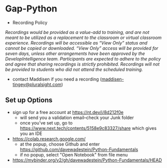 # Gap-Python

* Recording Policy

_Recordings would be provided as a value-add to training, and are not meant to be utilized as a replacement to the classroom or virtual classroom experience. Recordings will be accessible as “View Only” status and cannot be copied or downloaded. “View Only” access will be provided for seven days, unless other arrangements have been approved by the DevelopIntelligence team. Participants are expected to adhere to the policy and agree that sharing recordings is strictly prohibited. Recordings will not be provided to students who did not attend the scheduled training._

* contact Maddisen if you need a recording (maddisen-tingey@pluralsight.com)


## Set up Options
* sign up for a free account at https://nt.dev/j/8d212f0e
  * will send you a validation email–check your Junk folder
  * once you've set up, go to https://www.next.tech/contents/5158e9c83327/share which gives you an IDE
* https://colab.research.google.com/
  * at the popup, choose Github and enter https://github.com/davewadestein/Python-Fundamentals
  * if no popup, select "Open Notebook" from file menu
* https://mybinder.org/v2/gh/davewadestein/Python-Fundamentals/HEAD



